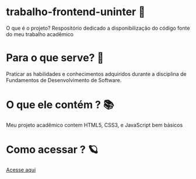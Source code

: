# trabalho-frontend-uninter 💾
O que é o projeto?
Respositório dedicado a disponibilização do código fonte do meu trabalho acadêmico

# Para o que serve? 🔎
Praticar as habilidades e conhecimentos adquiridos durante a disciplina de Fundamentos de Desenvolvimento de Software.

# O que ele contém ? 📚
Meu projeto acadêmico contem HTML5, CSS3, e JavaScript bem básicos

# Como acessar ? 🪐
[Acesse aqui](https://uuhjuao.github.io/trabalho-html-uninter/)

